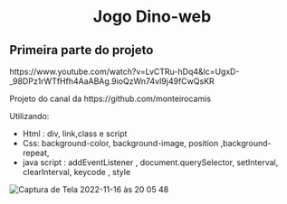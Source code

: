 <h1 align=center> Jogo Dino-web </h1>
<h2> Primeira parte do projeto </h2> 
<link> https://www.youtube.com/watch?v=LvCTRu-hDq4&lc=UgxD-_98DPz1rWTfHfh4AaABAg.9ioQzWn74vI9j49fCwQsKR </link>
<p> Projeto do canal da https://github.com/monteirocamis </p>

Utilizando:
- Html : div, link,class e script
- Css: background-color, background-image, position ,background-repeat, 
- java script : addEventListener , document.querySelector, setInterval, clearInterval, keycode , style





![Captura de Tela 2022-11-16 às 20 05 48](https://user-images.githubusercontent.com/26682838/202313769-03fccfc9-37ec-4ed5-bac5-01e2f7733701.png)
